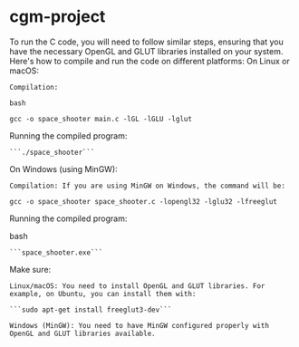 # cgm-project

To run the C code, you will need to follow similar steps, ensuring that you have the necessary OpenGL and GLUT libraries installed on your system. Here's how to compile and run the code on different platforms:
On Linux or macOS:

    Compilation:

    bash

```gcc -o space_shooter main.c -lGL -lGLU -lglut```

Running the compiled program:

    ```./space_shooter```

On Windows (using MinGW):

    Compilation: If you are using MinGW on Windows, the command will be:

```gcc -o space_shooter space_shooter.c -lopengl32 -lglu32 -lfreeglut```

Running the compiled program:

bash

    ```space_shooter.exe```

Make sure:

    Linux/macOS: You need to install OpenGL and GLUT libraries. For example, on Ubuntu, you can install them with:

    ```sudo apt-get install freeglut3-dev```

    Windows (MinGW): You need to have MinGW configured properly with OpenGL and GLUT libraries available.

